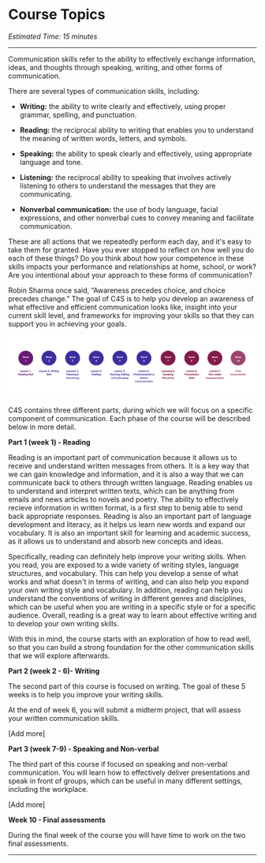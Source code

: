 # Course Topics
*Estimated Time: 15 minutes* 

---

Communication skills refer to the ability to effectively exchange information, ideas, and thoughts through speaking, writing, and other forms of communication.

There are several types of communication skills, including:
- **Writing:** the ability to write clearly and effectively, using proper grammar, spelling, and punctuation.

- **Reading:** the reciprocal ability to writing that enables you to understand the meaning of written words, letters, and symbols.
 
- **Speaking:** the ability to speak clearly and effectively, using appropriate language and tone.

- **Listening:** the reciprocal ability to speaking that involves actively listening to others to understand the messages that they are communicating.

- **Nonverbal communication:** the use of body language, facial expressions, and other nonverbal cues to convey meaning and facilitate communication.

These are all actions that we repeatedly perform each day, and it's easy to take them for granted. Have you ever stopped to reflect on how well you do each of these things? Do you think about how your competence in these skills impacts your performance and relationships at home, school, or work? Are you intentional about your approach to these forms of communication? 

Robin Sharma once said, “Awareness precedes choice, and choice precedes change.” The goal of C4S is to help you develop an awareness of what effective and efficient communication looks like, insight into your current skill level, and frameworks for improving your skills so that they can support you in achieving your goals.

![c4s topics](./C4S.png)

C4S contains three different parts, during which we will focus on a specific component of communication. Each phase of the course will be described below in more detail.

**Part 1 (week 1) - Reading**

Reading is an important part of communication because it allows us to receive and understand written messages from others. It is a key way that we can gain knowledge and information, and it is also a way that we can communicate back to others through written language. Reading enables us to understand and interpret written texts, which can be anything from emails and news articles to novels and poetry. The ability to effectively recieve information in written format, is a first step to benig able to send back appropriate responses. Reading is also an important part of language development and literacy, as it helps us learn new words and expand our vocabulary. It is also an important skill for learning and academic success, as it allows us to understand and absorb new concepts and ideas.

Specifically, reading can definitely help improve your writing skills. When you read, you are exposed to a wide variety of writing styles, language structures, and vocabulary. This can help you develop a sense of what works and what doesn't in terms of writing, and can also help you expand your own writing style and vocabulary. In addition, reading can help you understand the conventions of writing in different genres and disciplines, which can be useful when you are writing in a specific style or for a specific audience. Overall, reading is a great way to learn about effective writing and to develop your own writing skills.

With this in mind, the course starts with an exploration of how to read well, so that you can build a strong foundation for the other communication skills that we will explore afterwards.


**Part 2 (week 2 - 6)- Writing**

The second part of this course is focused on writing. The goal of these 5 weeks is to help you improve your writing skills. 

At the end of week 6, you will submit a midterm project, that will assess your written communication skills.

[Add more]

**Part 3 (week 7-9) - Speaking and Non-verbal**

The third part of this course if focused on speaking and non-verbal communication.  You will learn how to effectively deliver presentations and speak in front of groups, which can be useful in many different settings, including the workplace.

[Add more]

**Week 10 - Final assessments**

During the final week of the course you will have time to work on the two final assessments.

---
